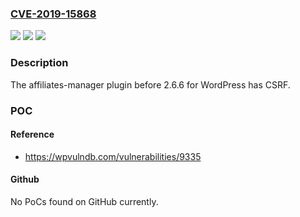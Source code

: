 ### [CVE-2019-15868](https://cve.mitre.org/cgi-bin/cvename.cgi?name=CVE-2019-15868)
![](https://img.shields.io/static/v1?label=Product&message=n%2Fa&color=blue)
![](https://img.shields.io/static/v1?label=Version&message=n%2Fa&color=blue)
![](https://img.shields.io/static/v1?label=Vulnerability&message=n%2Fa&color=brighgreen)

### Description

The affiliates-manager plugin before 2.6.6 for WordPress has CSRF.

### POC

#### Reference
- https://wpvulndb.com/vulnerabilities/9335

#### Github
No PoCs found on GitHub currently.

